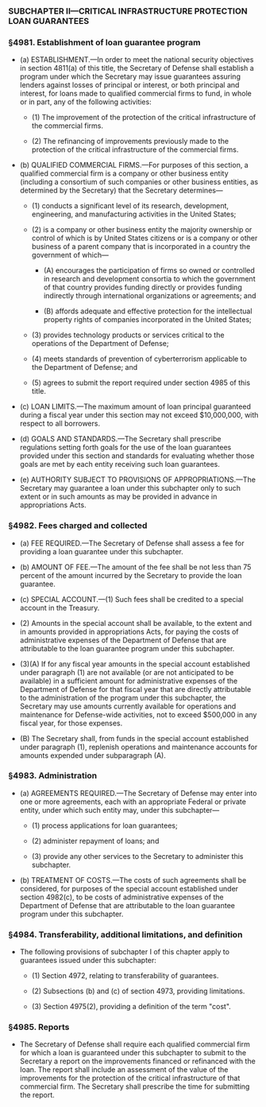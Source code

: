 ### SUBCHAPTER II—CRITICAL INFRASTRUCTURE PROTECTION LOAN GUARANTEES

### §4981. Establishment of loan guarantee program
* (a) ESTABLISHMENT.—In order to meet the national security objectives in section 4811(a) of this title, the Secretary of Defense shall establish a program under which the Secretary may issue guarantees assuring lenders against losses of principal or interest, or both principal and interest, for loans made to qualified commercial firms to fund, in whole or in part, any of the following activities:

  * (1) The improvement of the protection of the critical infrastructure of the commercial firms.

  * (2) The refinancing of improvements previously made to the protection of the critical infrastructure of the commercial firms.


* (b) QUALIFIED COMMERCIAL FIRMS.—For purposes of this section, a qualified commercial firm is a company or other business entity (including a consortium of such companies or other business entities, as determined by the Secretary) that the Secretary determines—

  * (1) conducts a significant level of its research, development, engineering, and manufacturing activities in the United States;

  * (2) is a company or other business entity the majority ownership or control of which is by United States citizens or is a company or other business of a parent company that is incorporated in a country the government of which—

    * (A) encourages the participation of firms so owned or controlled in research and development consortia to which the government of that country provides funding directly or provides funding indirectly through international organizations or agreements; and

    * (B) affords adequate and effective protection for the intellectual property rights of companies incorporated in the United States;


  * (3) provides technology products or services critical to the operations of the Department of Defense;

  * (4) meets standards of prevention of cyberterrorism applicable to the Department of Defense; and

  * (5) agrees to submit the report required under section 4985 of this title.


* (c) LOAN LIMITS.—The maximum amount of loan principal guaranteed during a fiscal year under this section may not exceed $10,000,000, with respect to all borrowers.

* (d) GOALS AND STANDARDS.—The Secretary shall prescribe regulations setting forth goals for the use of the loan guarantees provided under this section and standards for evaluating whether those goals are met by each entity receiving such loan guarantees.

* (e) AUTHORITY SUBJECT TO PROVISIONS OF APPROPRIATIONS.—The Secretary may guarantee a loan under this subchapter only to such extent or in such amounts as may be provided in advance in appropriations Acts.

### §4982. Fees charged and collected
* (a) FEE REQUIRED.—The Secretary of Defense shall assess a fee for providing a loan guarantee under this subchapter.

* (b) AMOUNT OF FEE.—The amount of the fee shall be not less than 75 percent of the amount incurred by the Secretary to provide the loan guarantee.

* (c) SPECIAL ACCOUNT.—(1) Such fees shall be credited to a special account in the Treasury.

* (2) Amounts in the special account shall be available, to the extent and in amounts provided in appropriations Acts, for paying the costs of administrative expenses of the Department of Defense that are attributable to the loan guarantee program under this subchapter.

* (3)(A) If for any fiscal year amounts in the special account established under paragraph (1) are not available (or are not anticipated to be available) in a sufficient amount for administrative expenses of the Department of Defense for that fiscal year that are directly attributable to the administration of the program under this subchapter, the Secretary may use amounts currently available for operations and maintenance for Defense-wide activities, not to exceed $500,000 in any fiscal year, for those expenses.

* (B) The Secretary shall, from funds in the special account established under paragraph (1), replenish operations and maintenance accounts for amounts expended under subparagraph (A).

### §4983. Administration
* (a) AGREEMENTS REQUIRED.—The Secretary of Defense may enter into one or more agreements, each with an appropriate Federal or private entity, under which such entity may, under this subchapter—

  * (1) process applications for loan guarantees;

  * (2) administer repayment of loans; and

  * (3) provide any other services to the Secretary to administer this subchapter.


* (b) TREATMENT OF COSTS.—The costs of such agreements shall be considered, for purposes of the special account established under section 4982(c), to be costs of administrative expenses of the Department of Defense that are attributable to the loan guarantee program under this subchapter.

### §4984. Transferability, additional limitations, and definition
* The following provisions of subchapter I of this chapter apply to guarantees issued under this subchapter:

  * (1) Section 4972, relating to transferability of guarantees.

  * (2) Subsections (b) and (c) of section 4973, providing limitations.

  * (3) Section 4975(2), providing a definition of the term "cost".

### §4985. Reports
* The Secretary of Defense shall require each qualified commercial firm for which a loan is guaranteed under this subchapter to submit to the Secretary a report on the improvements financed or refinanced with the loan. The report shall include an assessment of the value of the improvements for the protection of the critical infrastructure of that commercial firm. The Secretary shall prescribe the time for submitting the report.